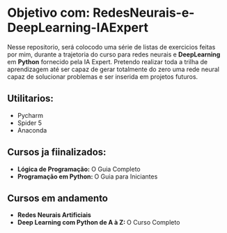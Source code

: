 <h1> Objetivo com: RedesNeurais-e-DeepLearning-IAExpert </h1>
Nesse repositorio, será colocodo uma série de listas de exercicios feitas por mim, durante a trajetoria do curso para redes neurais e <strong>DeepLearning</strong> em <strong>Python</strong> fornecido pela IA Expert.
Pretendo realizar toda a trilha de aprendizagem até ser capaz de gerar totalmente do zero uma rede neural capaz de solucionar problemas e ser inserida em projetos futuros.

<h2> Utilitarios:</h2>
<ul>
  <li> Pycharm </li>
  <li> Spider 5 </li>
  <li> Anaconda </li>
</ul>

<h2> Cursos ja fiinalizados: </h2>
<ul>
  <li> <strong> Lógica de Programação:</strong> O Guia Completo </li>
  <li> <strong> Programação em Python: </strong> O Guia para Iniciantes </li>
</ul>

<h2> Cursos em andamento </h2>
<ul>
  <li> <strong> Redes Neurais Artificiais </strong> </li>
  <li> <strong> Deep Learning com Python de A à Z: </strong> O Curso Completo </li>
</ul>
